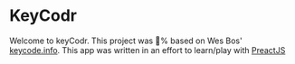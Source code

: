 # KeyCodr

Welcome to keyCodr. This project was 💯% based on Wes Bos' [keycode.info](https://keycode.info). This app was written in an effort to learn/play with [PreactJS](https://preactjs.com/)